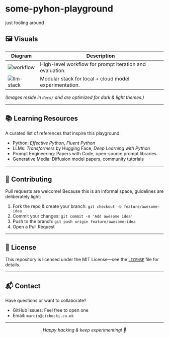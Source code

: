 # some-pyhon-playground
just fooling around

## 🖼️ Visuals

| Diagram | Description |
|---------|-------------|
| ![workflow](docs/workflow.png) | High-level workflow for prompt iteration and evaluation. |
| ![llm-stack](docs/llm_stack.png) | Modular stack for local + cloud model experimentation. |

*(Images reside in `docs/` and are optimized for dark & light themes.)*

---

## 📚 Learning Resources
A curated list of references that inspire this playground:

- Python: *Effective Python*, *Fluent Python*
- LLMs: *Transformers* by Hugging Face, *Deep Learning with Python*
- Prompt Engineering: Papers with Code, open-source prompt libraries
- Generative Media: Diffusion model papers, community tutorials

---

## 🤝 Contributing
Pull requests are welcome! Because this is an informal space, guidelines are deliberately light:

1. Fork the repo & create your branch: `git checkout -b feature/awesome-idea`
2. Commit your changes: `git commit -m 'Add awesome idea'`
3. Push to the branch: `git push origin feature/awesome-idea`
4. Open a Pull Request

---

## 📜 License
This repository is licensed under the MIT License—see the [`LICENSE`](LICENSE) file for details.

---

## 📬 Contact
Have questions or want to collaborate?

- GitHub Issues: Feel free to open one
- Email: `marcin@cichocki.co.uk`

---

<p align="center">
  <em>Happy hacking & keep experimenting! 🚀</em>
</p>